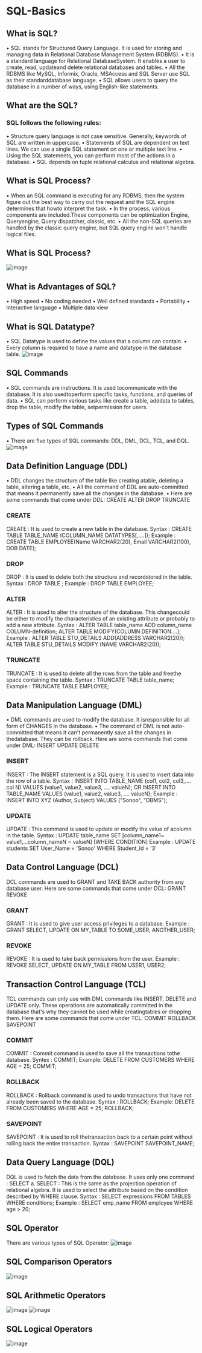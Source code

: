 # SQL-Basics

## What is SQL?
• SQL stands for Structured Query Language. It is used for storing and managing data in Relational Database Management System (RDBMS).
• It is a standard language for Relational DatabaseSystem. It enables a user to create, read, updateand delete relational databases and tables.
• All the RDBMS like MySQL, Informix, Oracle, MSAccess and SQL Server use SQL as their standarddatabase language.
• SQL allows users to query the database in a number of ways, using English-like statements.

## What are the SQL?
### SQL follows the following rules:
• Structure query language is not case sensitive. Generally, keywords of SQL are written in uppercase.
• Statements of SQL are dependent on text lines. We can use a single SQL statement on one or multiple text line.
• Using the SQL statements, you can perform most of the actions in a database.
• SQL depends on tuple relational calculus and relational algebra.

## What is SQL Process?
• When an SQL command is executing for any RDBMS, then the system figure out the best way to carry out the request and the SQL engine determines that howto interpret the task.
• In the process, various components are included.These components can be optimization Engine, Queryengine, Query dispatcher, classic, etc.
• All the non-SQL queries are handled by the classic query engine, but SQL query engine won't handle logical files.

## What is SQL Process?
![image](https://github.com/user-attachments/assets/446e8676-6e52-47d5-ab86-9be4e8f27087)

## What is Advantages of SQL?
• High speed
• No coding needed
• Well defined standards
• Portability
• Interactive language
• Multiple data view

## What is SQL Datatype?
• SQL Datatype is used to define the values that a column can contain.
• Every column is required to have a name and datatype in the database table.
![image](https://github.com/user-attachments/assets/42be3ef6-d034-4038-a8ab-454f55a0522e)

## SQL Commands
• SQL commands are instructions. It is used tocommunicate with the database. It is also usedtoperform specific tasks, functions, and queries of data.
• SQL can perform various tasks like create a table, adddata to tables, drop the table, modify the table, setpermission for users.

## Types of SQL Commands
• There are five types of SQL commands: DDL, DML, DCL, TCL, and DQL.
![image](https://github.com/user-attachments/assets/ab4da0af-df5c-4fe3-b14e-1cd65dd93811)

## Data Definition Language (DDL)
• DDL changes the structure of the table like creating atable, deleting a table, altering a table, etc.
• All the command of DDL are auto-committed that means it permanently save all the changes in the database.
• Here are some commands that come under DDL:
 CREATE
 ALTER
 DROP
 TRUNCATE

### CREATE
CREATE : It is used to create a new table in the database.
Syntax : CREATE TABLE TABLE_NAME (COLUMN_NAME DATATYPES[,....]);
Example : CREATE TABLE EMPLOYEE(Name VARCHAR2(20), Email VARCHAR2(100), DOB DATE);

### DROP
DROP : It is used to delete both the structure and recordstored in the table.
Syntax : DROP TABLE ;
Example : DROP TABLE EMPLOYEE;

### ALTER
ALTER : It is used to alter the structure of the database. This changecould be either to modify the characteristics of an existing attribute or probably to add a new attribute. 
Syntax : ALTER TABLE table_name ADD column_name COLUMN-definition;
         ALTER TABLE MODIFY(COLUMN DEFINITION....);
Example : ALTER TABLE STU_DETAILS ADD(ADDRESS VARCHAR2(20));
          ALTER TABLE STU_DETAILS MODIFY (NAME VARCHAR2(20));

### TRUNCATE
TRUNCATE : It is used to delete all the rows from the table and freethe space containing the table. 
Syntax : TRUNCATE TABLE table_name;
Example : TRUNCATE TABLE EMPLOYEE;

## Data Manipulation Language (DML)
• DML commands are used to modify the database. It isresponsible for all form of CHANGES in the database.
• The command of DML is not auto-committed that means it can't permanently save all the changes in thedatabase. They can be rollback.
Here are some commands that come under DML:
 INSERT
 UPDATE
 DELETE

### INSERT
INSERT : The INSERT statement is a SQL query. It is used to insert data into the row of a table.
Syntax : INSERT INTO TABLE_NAME (col1, col2, col3,.... col N) VALUES (value1, value2, value3, .... valueN);
                                            OR
         INSERT INTO TABLE_NAME VALUES (value1, value2, value3, .... valueN);
Example : INSERT INTO XYZ (Author, Subject) VALUES ("Sonoo", "DBMS");

### UPDATE
UPDATE : This command is used to update or modify the value of acolumn in the table.
Syntax : UPDATE table_name SET [column_name1= value1,...column_nameN = valueN] [WHERE CONDITION]
Example : UPDATE students SET User_Name = 'Sonoo' WHERE Student_Id = '3'

## Data Control Language (DCL)
DCL commands are used to GRANT and TAKE BACK authority from any database user. Here are some commands that come under DCL:
 GRANT
 REVOKE

### GRANT
GRANT : It is used to give user access privileges to a database. 
Example : GRANT SELECT, UPDATE ON MY_TABLE TO SOME_USER, ANOTHER_USER;

### REVOKE
REVOKE : It is used to take back permissions from the user. 
Example : REVOKE SELECT, UPDATE ON MY_TABLE FROM USER1, USER2;

## Transaction Control Language (TCL)
TCL commands can only use with DML commands like INSERT, DELETE and UPDATE only.
These operations are automatically committed in the database that's why they cannot be used while creatingtables or dropping them.
Here are some commands that come under TCL:
 COMMIT
 ROLLBACK
 SAVEPOINT

### COMMIT
COMMIT : Commit command is used to save all the transactions tothe database.
Syntex : COMMIT;
Example: DELETE FROM CUSTOMERS WHERE AGE = 25;
         COMMIT;

### ROLLBACK
ROLLBACK : Rollback command is used to undo transactions that have not already been saved to the database. 
Syntax : ROLLBACK;
Example: DELETE FROM CUSTOMERS WHERE AGE = 25;
         ROLLBACK;

### SAVEPOINT
SAVEPOINT : It is used to roll thetransaction back to a certain point without rolling back the entire transaction. 
Syntax : SAVEPOINT SAVEPOINT_NAME;

## Data Query Language (DQL)
DQL is used to fetch the data from the database.
It uses only one command : SELECT
a. SELECT : This is the same as the projection operation of relational algebra. It is used to select the attribute based on the condition described by WHERE clause. 
Syntax : SELECT expressions FROM TABLES WHERE conditions;
Example : SELECT emp_name FROM employee WHERE age > 20;

## SQL Operator
There are various types of SQL Operator:
![image](https://github.com/user-attachments/assets/57bd3183-1317-4a56-b7d1-886cd355d901)

## SQL Comparison Operators
![image](https://github.com/user-attachments/assets/a3668e74-5350-4ada-be74-377989c16521)

## SQL Arithmetic Operators
![image](https://github.com/user-attachments/assets/0445c080-0335-4f19-b34f-538111c7cb89)
![image](https://github.com/user-attachments/assets/101bd490-8562-4d11-94a1-13278030c34e)

## SQL Logical Operators
![image](https://github.com/user-attachments/assets/2b149c9d-c7ad-4044-a051-2ed1c91cc020)





